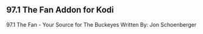 97.1 The Fan Addon for Kodi
-------------------------------------------

97.1 The Fan - Your Source for The Buckeyes
Written By: Jon Schoenberger
